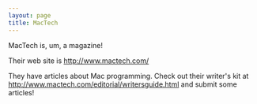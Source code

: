 ```yaml
---
layout: page
title: MacTech
---
```


MacTech is, um, a magazine!

Their web site is http://www.mactech.com/

They have articles about Mac programming.  Check out their writer's kit at http://www.mactech.com/editorial/writersguide.html and submit some articles!

